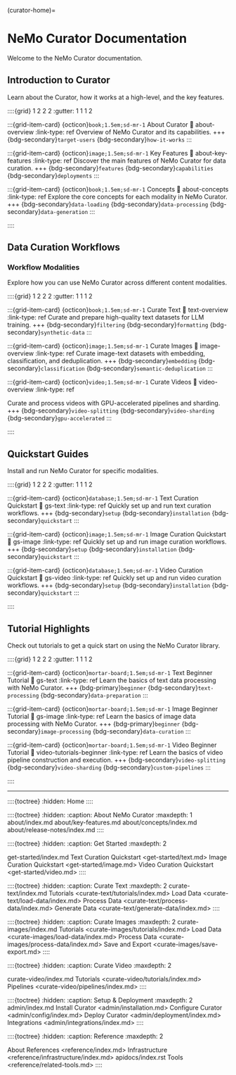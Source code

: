 (curator-home)=

# NeMo Curator Documentation

Welcome to the NeMo Curator documentation.

## Introduction to Curator

Learn about the Curator, how it works at a high-level, and the key features.

::::{grid} 1 2 2 2
:gutter: 1 1 1 2

:::{grid-item-card} {octicon}`book;1.5em;sd-mr-1` About Curator
:link: about-overview
:link-type: ref
Overview of NeMo Curator and its capabilities.
+++
{bdg-secondary}`target-users` {bdg-secondary}`how-it-works`
:::

:::{grid-item-card} {octicon}`image;1.5em;sd-mr-1` Key Features
:link: about-key-features
:link-type: ref
Discover the main features of NeMo Curator for data curation.
+++
{bdg-secondary}`features` {bdg-secondary}`capabilities` {bdg-secondary}`deployments`
:::

:::{grid-item-card} {octicon}`book;1.5em;sd-mr-1` Concepts
:link: about-concepts
:link-type: ref
Explore the core concepts for each modality in NeMo Curator.
+++
{bdg-secondary}`data-loading` {bdg-secondary}`data-processing` {bdg-secondary}`data-generation`
:::

::::

## Data Curation Workflows

### Workflow Modalities

Explore how you can use NeMo Curator across different content modalities.

::::{grid} 1 2 2 2
:gutter: 1 1 1 2

:::{grid-item-card} {octicon}`book;1.5em;sd-mr-1` Curate Text
:link: text-overview
:link-type: ref
Curate and prepare high-quality text datasets for LLM training.
+++
{bdg-secondary}`filtering` {bdg-secondary}`formatting` {bdg-secondary}`synthetic-data`
:::

:::{grid-item-card} {octicon}`image;1.5em;sd-mr-1` Curate Images
:link: image-overview
:link-type: ref
Curate image-text datasets with embedding, classification, and deduplication.
+++
{bdg-secondary}`embedding` {bdg-secondary}`classification` {bdg-secondary}`semantic-deduplication`
:::

:::{grid-item-card} {octicon}`video;1.5em;sd-mr-1` Curate Videos
:link: video-overview
:link-type: ref

Curate and process videos with GPU-accelerated pipelines and sharding.
+++
{bdg-secondary}`video-splitting` {bdg-secondary}`video-sharding` {bdg-secondary}`gpu-accelerated`
:::

::::

## Quickstart Guides

Install and run NeMo Curator for specific modalities.

::::{grid} 1 2 2 2
:gutter: 1 1 1 2

:::{grid-item-card} {octicon}`database;1.5em;sd-mr-1` Text Curation Quickstart
:link: gs-text
:link-type: ref
Quickly set up and run text curation workflows.
+++
{bdg-secondary}`setup` {bdg-secondary}`installation` {bdg-secondary}`quickstart`
:::

:::{grid-item-card} {octicon}`image;1.5em;sd-mr-1` Image Curation Quickstart
:link: gs-image
:link-type: ref
Quickly set up and run image curation workflows.
+++
{bdg-secondary}`setup` {bdg-secondary}`installation` {bdg-secondary}`quickstart`
:::

:::{grid-item-card} {octicon}`database;1.5em;sd-mr-1` Video Curation Quickstart
:link: gs-video
:link-type: ref
Quickly set up and run video curation workflows.
+++
{bdg-secondary}`setup` {bdg-secondary}`installation` {bdg-secondary}`quickstart`
:::

::::

## Tutorial Highlights

Check out tutorials to get a quick start on using the NeMo Curator library.

::::{grid} 1 2 2 2
:gutter: 1 1 1 2

:::{grid-item-card} {octicon}`mortar-board;1.5em;sd-mr-1` Text Beginner Tutorial
:link: gs-text
:link-type: ref
Learn the basics of text data processing with NeMo Curator.
+++
{bdg-primary}`beginner`
{bdg-secondary}`text-processing`
{bdg-secondary}`data-preparation`
:::

:::{grid-item-card} {octicon}`mortar-board;1.5em;sd-mr-1` Image Beginner Tutorial
:link: gs-image
:link-type: ref
Learn the basics of image data processing with NeMo Curator.
+++
{bdg-primary}`beginner`
{bdg-secondary}`image-processing`
{bdg-secondary}`data-curation`
:::

:::{grid-item-card} {octicon}`mortar-board;1.5em;sd-mr-1` Video Beginner Tutorial
:link: video-tutorials-beginner
:link-type: ref
Learn the basics of video pipeline construction and execution.
+++
{bdg-secondary}`video-splitting`
{bdg-secondary}`video-sharding`
{bdg-secondary}`custom-pipelines`
:::

::::

---

::::{toctree}
:hidden:
Home <self>
::::

::::{toctree}
:hidden:
:caption: About NeMo Curator
:maxdepth: 1
about/index.md
about/key-features.md
about/concepts/index.md
about/release-notes/index.md
::::

::::{toctree}
:hidden:
:caption: Get Started
:maxdepth: 2

get-started/index.md
Text Curation Quickstart <get-started/text.md>
Image Curation Quickstart <get-started/image.md>
Video Curation Quickstart <get-started/video.md>
::::

::::{toctree}
:hidden:
:caption: Curate Text
:maxdepth: 2
curate-text/index.md
Tutorials <curate-text/tutorials/index.md>
Load Data <curate-text/load-data/index.md>
Process Data <curate-text/process-data/index.md>
Generate Data <curate-text/generate-data/index.md>
::::

::::{toctree}
:hidden:
:caption: Curate Images
:maxdepth: 2
curate-images/index.md
Tutorials <curate-images/tutorials/index.md>
Load Data <curate-images/load-data/index.md>
Process Data <curate-images/process-data/index.md>
Save and Export <curate-images/save-export.md>
::::

::::{toctree}
:hidden:
:caption: Curate Video
:maxdepth: 2

curate-video/index.md
Tutorials <curate-video/tutorials/index.md>
Pipelines <curate-video/pipelines/index.md>
::::

::::{toctree}
:hidden:
:caption: Setup & Deployment
:maxdepth: 2
admin/index.md
Install Curator <admin/installation.md>
Configure Curator <admin/config/index.md>
Deploy Curator <admin/deployment/index.md>
Integrations <admin/integrations/index.md>
::::

::::{toctree}
:hidden:
:caption: Reference
:maxdepth: 2

About References <reference/index.md>
Infrastructure <reference/infrastructure/index.md>
apidocs/index.rst
Tools <reference/related-tools.md>
::::
